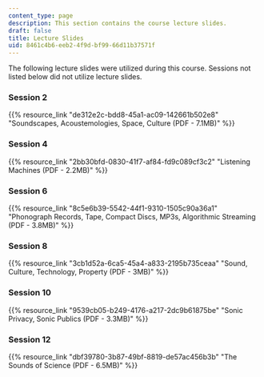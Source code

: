 ```yaml
---
content_type: page
description: This section contains the course lecture slides.
draft: false
title: Lecture Slides
uid: 8461c4b6-eeb2-4f9d-bf99-66d11b37571f
---
```

The following lecture slides were utilized during this course. Sessions not listed below did not utilize lecture slides.

### Session 2

{{% resource_link "de312e2c-bdd8-45a1-ac09-142661b502e8" "Soundscapes, Acoustemologies, Space, Culture (PDF - 7.1MB)" %}}

### Session 4

{{% resource_link "2bb30bfd-0830-41f7-af84-fd9c089cf3c2" "Listening Machines (PDF - 2.2MB)" %}}

### Session 6

{{% resource_link "8c5e6b39-5542-44f1-9310-1505c90a36a1" "Phonograph Records, Tape, Compact Discs, MP3s, Algorithmic Streaming (PDF - 3.8MB)" %}}

### Session 8

{{% resource_link "3cb1d52a-6ca5-45a4-a833-2195b735ceaa" "Sound, Culture, Technology, Property (PDF - 3MB)" %}}

### Session 10

{{% resource_link "9539cb05-b249-4176-a217-2dc9b61875be" "Sonic Privacy, Sonic Publics (PDF - 3.3MB)" %}}

### Session 12

{{% resource_link "dbf39780-3b87-49bf-8819-de57ac456b3b" "The Sounds of Science (PDF - 6.5MB)" %}}